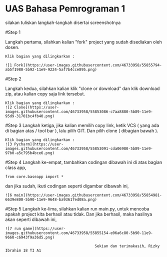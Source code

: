 # UAS Bahasa Pemrograman 1

silakan tuliskan langkah-langkah disertai screenshotnya

#Step 1

Langkah pertama, silahkan kalian "fork" project yang sudah disediakan oleh dosen.
```
Klik bagian yang dilingkarkan :

![1 Fork](https://user-images.githubusercontent.com/46733958/55855794-ab5f1980-5b92-11e9-9224-5af7b4cce895.png)

```

#Step 2

Langkah kedua, silahkan kalian klik "clone or download" dan klik download zip, atau kalian copy saja link tersebut.
```
Klik bagian yang dilingkarkan :
![2 Clone](https://user-images.githubusercontent.com/46733958/55853086-c7aa8880-5b89-11e9-95d9-31701bc4fb40.png)
```

#Step 3
Langkah ketiga, jika kalian memilih copy link, ketik VCS ( yang ada di bagian atas / tool bar ), lalu pilih GIT. Dan pilih clone ( dibagian bawah ).
```
Klik bagian yang dilingkarkan :
![3 Pycharm](https://user-images.githubusercontent.com/46733958/55853091-cda06980-5b89-11e9-97b0-a5c795b4bce6.png)
```

#Step 4
Langkah ke-empat, tambahkan codingan dibawah ini di atas bagian class app,
```
from core.baseapp import *
```
dan jika sudah, ikuti codingan seperti digambar dibawah ini,
```
![6 main](https://user-images.githubusercontent.com/46733958/55854981-6639e800-5b90-11e9-9648-ba93617ed08a.png)
```

#Step 5
Langkah ke-lima, silahkan kalian run main.py, untuk mencoba apakah project kita berhasil atau tidak. Dan jika berhasil, maka hasilnya akan seperti dibawah ini,
```
![7 run game](https://user-images.githubusercontent.com/46733958/55855154-e06a6c80-5b90-11e9-9660-c6943f9a36d5.png)
```

                                            Sekian dan terimakasih, Rizky Ibrahim 18 TI A1
